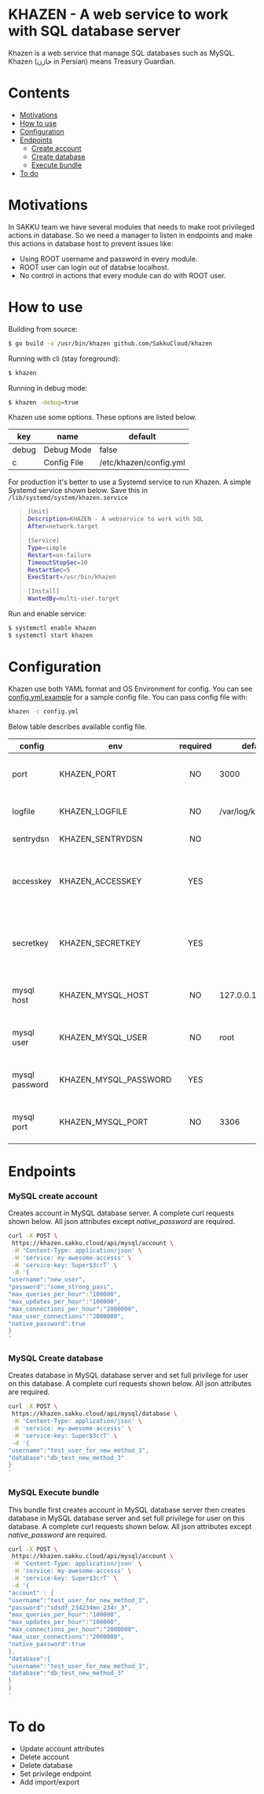 # KHAZEN - A web service to work with SQL database server

Khazen is a web service that manage SQL databases such as MySQL.
Khazen (خازن in Persian) means Treasury Guardian.

# Contents
* [Motivations](https://github.com/SakkuCloud/khazen#motivations)
* [How to use](https://github.com/SakkuCloud/khazen#how-to-use)
* [Configuration](https://github.com/SakkuCloud/khazen#configuration)
* [Endpoints](https://github.com/SakkuCloud/khazen#endpoints)
  * [Create account](https://github.com/SakkuCloud/khazen#mysql-create-account)
  * [Create database](https://github.com/SakkuCloud/khazen#mysql-create-database)
  * [Execute bundle](https://github.com/SakkuCloud/khazen#mysql-execute-bundle)
* [To do](https://github.com/SakkuCloud/khazen#to-do)

# Motivations
In SAKKU team we have several modules that needs to make root privileged actions in database. So we need a manager to listen in endpoints and make this actions in database host to prevent issues like:
- Using ROOT username and password in every module.
- ROOT user can login out of databse localhost.
- No control in actions that every module can do with ROOT user.

# How to use
Building from source:
```sh
$ go build -o /usr/bin/khazen github.com/SakkuCloud/khazen
```

Running with cli (stay foreground):
```sh
$ khazen
```

Running in debug mode:
```sh
$ khazen -debug=true
```

Khazen use some options. These options are listed below.

key   | name        | default                |
----- | ----------- | ---------------------- |
debug | Debug Mode  | false                  |
| c     | Config File | /etc/khazen/config.yml |

For production it's better to use a Systemd service to run Khazen.
A simple Systemd service shown below. Save this in `/lib/systemd/system/khazen.service` 
> ```sh
> [Unit]
> Description=KHAZEN - A webservice to work with SQL
> After=network.target
>
> [Service]
> Type=simple
> Restart=on-failure
> TimeoutStopSec=10
> RestartSec=5
> ExecStart=/usr/bin/khazen
>
> [Install]
> WantedBy=multi-user.target
>```

Run and enable service:
```sh
$ systemctl enable khazen
$ systemctl start khazen
```

# Configuration
Khazen use both YAML format and OS Environment for config. You can see [config.yml.example](https://github.com/SakkuCloud/khazen/blob/master/config.yml.example) for a sample config file.
You can pass config file with:
```sh
khazen -c config.yml
```
Below table describes available config file.

| config         | env                   | required | default             | describe |
| ---------------| --------------------- | :------: | ------------------- | ------------------------------------------------------- |
| port           | KHAZEN_PORT           | NO       | 3000                | server will run on this port                           |
| logfile        | KHAZEN_LOGFILE        | NO       | /var/log/khazen.log | logs will store in this file                           |
| sentrydsn      | KHAZEN_SENTRYDSN      | NO       |                     | DSN of Sentry                                          |
| accesskey      | KHAZEN_ACCESSKEY      | YES      |                     | value of service http header to authorize requests     |
| secretkey      | KHAZEN_SECRETKEY      | YES      |                     | value of service-key http header to authorize requests |
| mysql host     | KHAZEN_MYSQL_HOST     | NO       | 127.0.0.1           | MySQL database server address                          |
| mysql user     | KHAZEN_MYSQL_USER     | NO       | root                | MySQL database server user                             |
| mysql password | KHAZEN_MYSQL_PASSWORD | YES      |                     | MySQL database server password                         |
| mysql port     | KHAZEN_MYSQL_PORT     | NO       | 3306                | MySQL database server port                             |

# Endpoints
### MySQL create account
Creates account in MySQL database server. A complete curl requests shown below. All json attributes except *native_password* are required.
```sh
curl -X POST \
 https://khazen.sakku.cloud/api/mysql/account \
 -H 'Content-Type: application/json' \
 -H 'service: my-awesome-accesss' \
 -H 'service-key: Super$3crT' \
 -d '{
"username":"new_user",
"password":"some_strong_pass",
"max_queries_per_hour":"100000",
"max_updates_per_hour":"100000",
"max_connections_per_hour":"2000000",
"max_user_connections":"2000000",
"native_password":true
}
'
```

### MySQL Create database
Creates database in MySQL database server and set full privilege for user on this database. A complete curl requests shown below. All json attributes are required.
```sh
curl -X POST \
 https://khazen.sakku.cloud/api/mysql/database \
 -H 'Content-Type: application/json' \
 -H 'service: my-awesome-accesss' \
 -H 'service-key: Super$3crT' \
 -d '{
"username":"test_user_for_new_method_3",
"database":"db_test_new_method_3"
}
'
```

### MySQL Execute bundle
This bundle first creates account in MySQL database server then creates database in MySQL database server and set full privilege for user on this database. A complete curl requests shown below. All json attributes except *native_password* are required.
```sh
curl -X POST \
 https://khazen.sakku.cloud/api/mysql/account \
 -H 'Content-Type: application/json' \
 -H 'service: my-awesome-accesss' \
 -H 'service-key: Super$3crT' \
 -d '{
"account" : {
"username":"test_user_for_new_method_3",
"password":"sdsdf_234234mn_234r_3",
"max_queries_per_hour":"100000",
"max_updates_per_hour":"100000",
"max_connections_per_hour":"2000000",
"max_user_connections":"2000000",
"native_password":true
},
"database":{
"username":"test_user_for_new_method_3",
"database":"db_test_new_method_3"
}
}
'
```

# To do
* Update account attributes
* Delete account
* Delete database
* Set privilege endpoint
* Add import/export
